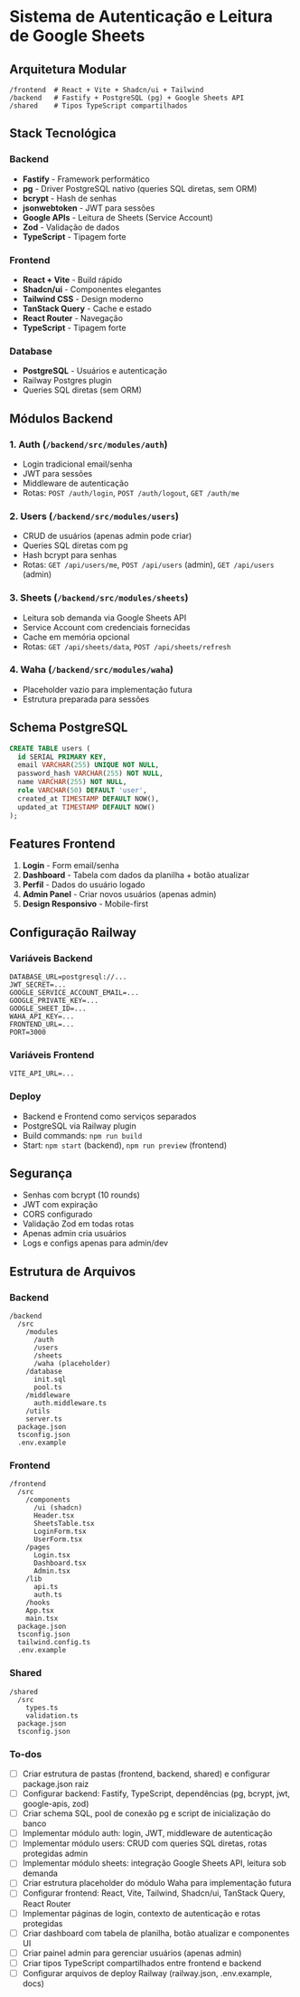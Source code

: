 <!-- 53a5dbff-e69e-449a-b70c-a1c21cd5ae32 e6722476-a083-4d0f-aaef-54f388821541 -->
# Sistema de Autenticação e Leitura de Google Sheets

## Arquitetura Modular

```
/frontend  # React + Vite + Shadcn/ui + Tailwind
/backend   # Fastify + PostgreSQL (pg) + Google Sheets API
/shared    # Tipos TypeScript compartilhados
```

## Stack Tecnológica

### Backend

- **Fastify** - Framework performático
- **pg** - Driver PostgreSQL nativo (queries SQL diretas, sem ORM)
- **bcrypt** - Hash de senhas
- **jsonwebtoken** - JWT para sessões
- **Google APIs** - Leitura de Sheets (Service Account)
- **Zod** - Validação de dados
- **TypeScript** - Tipagem forte

### Frontend

- **React + Vite** - Build rápido
- **Shadcn/ui** - Componentes elegantes
- **Tailwind CSS** - Design moderno
- **TanStack Query** - Cache e estado
- **React Router** - Navegação
- **TypeScript** - Tipagem forte

### Database

- **PostgreSQL** - Usuários e autenticação
- Railway Postgres plugin
- Queries SQL diretas (sem ORM)

## Módulos Backend

### 1. Auth (`/backend/src/modules/auth`)

- Login tradicional email/senha
- JWT para sessões
- Middleware de autenticação
- Rotas: `POST /auth/login`, `POST /auth/logout`, `GET /auth/me`

### 2. Users (`/backend/src/modules/users`)

- CRUD de usuários (apenas admin pode criar)
- Queries SQL diretas com pg
- Hash bcrypt para senhas
- Rotas: `GET /api/users/me`, `POST /api/users` (admin), `GET /api/users` (admin)

### 3. Sheets (`/backend/src/modules/sheets`)

- Leitura sob demanda via Google Sheets API
- Service Account com credenciais fornecidas
- Cache em memória opcional
- Rotas: `GET /api/sheets/data`, `POST /api/sheets/refresh`

### 4. Waha (`/backend/src/modules/waha`)

- Placeholder vazio para implementação futura
- Estrutura preparada para sessões

## Schema PostgreSQL

```sql
CREATE TABLE users (
  id SERIAL PRIMARY KEY,
  email VARCHAR(255) UNIQUE NOT NULL,
  password_hash VARCHAR(255) NOT NULL,
  name VARCHAR(255) NOT NULL,
  role VARCHAR(50) DEFAULT 'user',
  created_at TIMESTAMP DEFAULT NOW(),
  updated_at TIMESTAMP DEFAULT NOW()
);
```

## Features Frontend

1. **Login** - Form email/senha
2. **Dashboard** - Tabela com dados da planilha + botão atualizar
3. **Perfil** - Dados do usuário logado
4. **Admin Panel** - Criar novos usuários (apenas admin)
5. **Design Responsivo** - Mobile-first

## Configuração Railway

### Variáveis Backend

```
DATABASE_URL=postgresql://...
JWT_SECRET=...
GOOGLE_SERVICE_ACCOUNT_EMAIL=...
GOOGLE_PRIVATE_KEY=...
GOOGLE_SHEET_ID=...
WAHA_API_KEY=...
FRONTEND_URL=...
PORT=3000
```

### Variáveis Frontend

```
VITE_API_URL=...
```

### Deploy

- Backend e Frontend como serviços separados
- PostgreSQL via Railway plugin
- Build commands: `npm run build`
- Start: `npm start` (backend), `npm run preview` (frontend)

## Segurança

- Senhas com bcrypt (10 rounds)
- JWT com expiração
- CORS configurado
- Validação Zod em todas rotas
- Apenas admin cria usuários
- Logs e configs apenas para admin/dev

## Estrutura de Arquivos

### Backend

```
/backend
  /src
    /modules
      /auth
      /users
      /sheets
      /waha (placeholder)
    /database
      init.sql
      pool.ts
    /middleware
      auth.middleware.ts
    /utils
    server.ts
  package.json
  tsconfig.json
  .env.example
```

### Frontend

```
/frontend
  /src
    /components
      /ui (shadcn)
      Header.tsx
      SheetsTable.tsx
      LoginForm.tsx
      UserForm.tsx
    /pages
      Login.tsx
      Dashboard.tsx
      Admin.tsx
    /lib
      api.ts
      auth.ts
    /hooks
    App.tsx
    main.tsx
  package.json
  tsconfig.json
  tailwind.config.ts
  .env.example
```

### Shared

```
/shared
  /src
    types.ts
    validation.ts
  package.json
  tsconfig.json
```

### To-dos

- [ ] Criar estrutura de pastas (frontend, backend, shared) e configurar package.json raiz
- [ ] Configurar backend: Fastify, TypeScript, dependências (pg, bcrypt, jwt, google-apis, zod)
- [ ] Criar schema SQL, pool de conexão pg e script de inicialização do banco
- [ ] Implementar módulo auth: login, JWT, middleware de autenticação
- [ ] Implementar módulo users: CRUD com queries SQL diretas, rotas protegidas admin
- [ ] Implementar módulo sheets: integração Google Sheets API, leitura sob demanda
- [ ] Criar estrutura placeholder do módulo Waha para implementação futura
- [ ] Configurar frontend: React, Vite, Tailwind, Shadcn/ui, TanStack Query, React Router
- [ ] Implementar páginas de login, contexto de autenticação e rotas protegidas
- [ ] Criar dashboard com tabela de planilha, botão atualizar e componentes UI
- [ ] Criar painel admin para gerenciar usuários (apenas admin)
- [ ] Criar tipos TypeScript compartilhados entre frontend e backend
- [ ] Configurar arquivos de deploy Railway (railway.json, .env.example, docs)